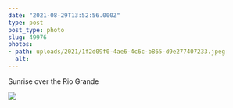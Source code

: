 ```yaml
---
date: "2021-08-29T13:52:56.000Z"
type: post 
post_type: photo
slug: 49976
photos: 
- path: uploads/2021/1f2d09f0-4ae6-4c6c-b865-d9e277407233.jpeg
  alt: 
---
```

Sunrise over the Rio Grande


![](/uploads/2021/1f2d09f0-4ae6-4c6c-b865-d9e277407233.jpeg)
